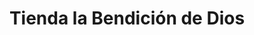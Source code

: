 ---
title: "Tienda la Bendición de Dios"
url: /soledad/tienda-la-bendicion-de-dios/
shop: supermercado
---